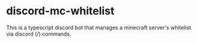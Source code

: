 # discord-mc-whitelist
This is a typescript discord bot that manages a minecraft server's whitelist
via discord (/) commands. 
